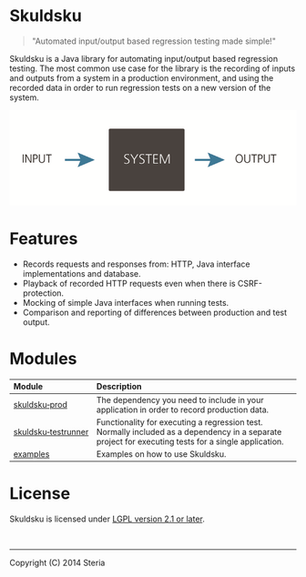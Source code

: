 Skuldsku
========

> "Automated input/output based regression testing made simple!"

Skuldsku is a Java library for automating input/output based regression testing. The most common use case for the library is the recording of inputs and outputs from a system in a production environment, and using the recorded data in order to run regression tests on a new version of the system.

![Blackbox system](site/blackbox.png)

# Features
* Records requests and responses from: HTTP, Java interface implementations and database.
* Playback of recorded HTTP requests even when there is CSRF-protection.
* Mocking of simple Java interfaces when running tests.
* Comparison and reporting of differences between production and test output.

# Modules
|Module                   |Description|
|:------------------------|:----------|
|[skuldsku&#8209;prod](skuldsku-prod)      |The dependency you need to include in your application in order to record production data.|
|[skuldsku&#8209;testrunner](skuldsku-testrunner)|Functionality for executing a regression test. Normally included as a dependency in a separate project for executing tests for a single application.|
|[examples](examples)|Examples on how to use Skuldsku.|



# License
Skuldsku is licensed under [LGPL version 2.1 or later](LICENSE.txt).


<br />

-------------------------
Copyright (C) 2014 Steria
